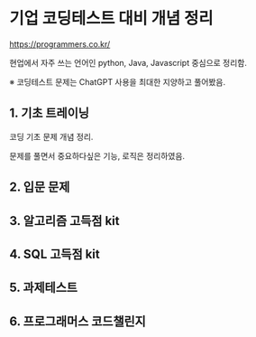 # 기업 코딩테스트 대비 개념 정리

https://programmers.co.kr/

현업에서 자주 쓰는 언어인 python, Java, Javascript 중심으로 정리함.

※ 코딩테스트 문제는 ChatGPT 사용을 최대한 지양하고 풀어봤음.

## 1. 기초 트레이닝

코딩 기초 문제 개념 정리.

문제를 풀면서 중요하다싶은 기능, 로직은 정리하였음.


## 2. 입문 문제

## 3. 알고리즘 고득점 kit

## 4. SQL 고득점 kit

## 5. 과제테스트

## 6. 프로그래머스 코드챌린지
